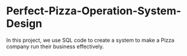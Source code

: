 # Perfect-Pizza-Operation-System-Design
In this project, we use SQL code to create a system to make a Pizza company run their business effectively.
